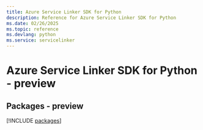 ```yaml
---
title: Azure Service Linker SDK for Python
description: Reference for Azure Service Linker SDK for Python
ms.date: 02/26/2025
ms.topic: reference
ms.devlang: python
ms.service: servicelinker
---
```

# Azure Service Linker SDK for Python - preview
## Packages - preview
[!INCLUDE [packages](service-linker-index.md)]